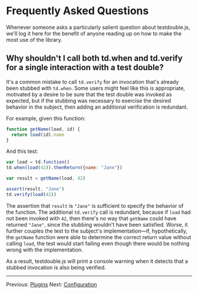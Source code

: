 # Frequently Asked Questions

Whenever someone asks a particularly salient question about testdouble.js, we'll
log it here for the benefit of anyone reading up on how to make the most use of
the library.

## Why shouldn't I call both td.when and td.verify for a single interaction with a test double?

It's a common mistake to call `td.verify` for an invocation that's already been
stubbed with `td.when`. Some users might feel like this is appropriate,
motivated by a desire to be sure that the test double was invoked as expected,
but if the stubbing was necessary to exercise the desired behavior in the
subject, then adding an additional verification is redundant.

For example, given this function:

``` js
function getName(load, id) {
  return load(id).name
}
```

And this test:

``` js
var load = td.function()
td.when(load(42)).thenReturn({name: "Jane"})

var result = getName(load, 42)

assert(result, "Jane")
td.verify(load(42))
```

The assertion that `result` is `"Jane"` is sufficient to specify the behavior
of the function. The additional `td.verify` call is redundant, because if `load`
had not been invoked with `42`, then there's no way that `getName` could have
returned `"Jane"`, since the stubbing wouldn't have been satisfied. Worse, it
further couples the test to the subject's implementation—if, hypothetically, the
`getName` function were able to determine the correct return value without
calling `load`, the test would start failing even though there would
be nothing wrong with the implementation.

As a result, testdouble.js will print a console warning when it detects that
a stubbed invocation is also being verified.

***
Previous: [Plugins](A-plugins.md#plugins)
Next: [Configuration](C-configuration.md#configuration)
